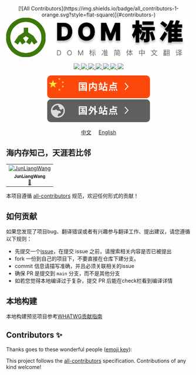 <p align="center">
<!-- ALL-CONTRIBUTORS-BADGE:START - Do not remove or modify this section -->
[![All Contributors](https://img.shields.io/badge/all_contributors-1-orange.svg?style=flat-square)](#contributors-)
<!-- ALL-CONTRIBUTORS-BADGE:END -->
  <img src='./resource/logo.svg'>
</p>

<p align="center">
  <a href="https://github.com/JunLiangWangX/DOM-Standard" target="_blank">
    <img src="https://img.shields.io/github/stars/JunLiangWangX/DOM-Standard?style=social&label=Star&maxAge=2592000">
  </a>
  <a href="https://github.com/JunLiangWangX/DOM-Standard/graphs/commit-activity"  target="_blank">
    <img src="https://img.shields.io/github/commit-activity/m/JunLiangWangX/DOM-Standard">
  </a>
  <a href="https://github.com/JunLiangWangX/DOM-Standard/commit"  target="_blank">
    <img src="https://img.shields.io/github/last-commit/JunLiangWangX/DOM-Standard">
  </a>
  <a href="https://github.com/JunLiangWangX/DOM-Standard/issues?q=is%3Aopen"  target="_blank">
    <img src="https://img.shields.io/github/issues/JunLiangWangX/DOM-Standard">
  </a>
  <a href="https://github.com/JunLiangWangX/DOM-Standard/issues?q=is%3Aclose"  target="_blank">
    <img src="https://img.shields.io/github/issues-closed-raw/JunLiangWangX/DOM-Standard">
  </a>
  <a href="https://GitHub.com/JunLiangWangX/DOM-Standard/pull/"  target="_blank">
    <img src="https://img.shields.io/github/issues-pr/JunLiangWangX/DOM-Standard">
  </a>
  <a href="https://github.com/JunLiangWangX/DOM-Standard/pulls?q=is%3Aclosed"  target="_blank">
    <img src="https://badgen.net/github/closed-prs/JunLiangWangX/DOM-Standard">
  </a>
</p>

<p align="center">
    <a href="https://wangjunliang.com/DOM-Standard/"><img src='./resource/domestic-site-btn.svg'></a>
    <a href="https://junliangwangx.github.io/DOM-Standard/"><img src='./resource/foreign-sites-btn.svg'></a>
</p>
<p align='center'><a href='./README.md'>中文</a> &nbsp&nbsp&nbsp <a href='./README(EN).md'>English</a></p>

## 海内存知己，天涯若比邻

<!-- ALL-CONTRIBUTORS-LIST:START - Do not remove or modify this section -->
<!-- prettier-ignore-start -->
<!-- markdownlint-disable -->
<table>
  <tbody>
    <tr>
      <td align="center"><a href="http://wangjunliang.com"><img src="https://avatars.githubusercontent.com/u/40155337?v=4?s=100" width="100px;" alt="JunLiangWang"/><br /><sub><b>JunLiangWang</b></sub></a><br /><a href="#projectManagement-JunLiangWangX" title="Project Management">📆</a></td>
    </tr>
  </tbody>
</table>

<!-- markdownlint-restore -->
<!-- prettier-ignore-end -->

<!-- ALL-CONTRIBUTORS-LIST:END -->

本项目遵循  [all-contributors](https://github.com/all-contributors/all-contributors)  规范，欢迎任何形式的贡献！

## 如何贡献
如果您发现了项目bug、翻译错误或者有兴趣参与翻译工作、提出建议，请您遵循以下规则：

- 先提交一个[issue](https://github.com/JunLiangWangX/DOM-Standard/issues)，在提交 issue 之前，请搜索相关内容是否已被提出
- fork 一份到自己的项目下，不要直接在仓库下建分支。
- commit 信息请描写准确，并且必须关联相关的issue
- 确保 PR 是提交到 `main` 分支，而不是其他分支
- 如若您觉得本地编译过于复杂，提交 PR 后能在check栏看到编译详情

## 本地构建
本地构建预览项目参考[WHATWG贡献指南](https://github.com/whatwg/meta/blob/main/CONTRIBUTING.md#building)

## Contributors ✨

Thanks goes to these wonderful people ([emoji key](https://allcontributors.org/docs/en/emoji-key)):

<!-- ALL-CONTRIBUTORS-LIST:START - Do not remove or modify this section -->
<!-- prettier-ignore-start -->
<!-- markdownlint-disable -->
<!-- markdownlint-restore -->
<!-- prettier-ignore-end -->
<!-- ALL-CONTRIBUTORS-LIST:END -->

This project follows the [all-contributors](https://github.com/all-contributors/all-contributors) specification. Contributions of any kind welcome!